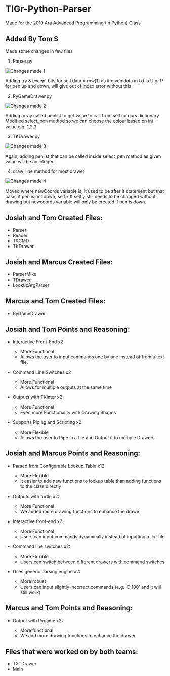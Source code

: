 # TIGr-Python-Parser
Made for the 2019 Ara Advanced Programming (In Python) Class

## Added By Tom S
Made some changes in few files
1. Parser.py

![Changes made 1](https://github.com/jok0436/TIGr-Python-Parser/blob/ATeamJoMaTo/image/change1.JPG)

Adding try & except bits for self.data = row[1] as if given data in txt is U or P
for pen up and down, will give out of index error without this

2. PyGameDrawer.py

![Changes made 2](https://github.com/jok0436/TIGr-Python-Parser/blob/ATeamJoMaTo/image/change2.JPG)

Adding array called penlist to get value to call from self.colours dictionary
Modified select_pen method so we can choose the colour based on int value e.g. 1,2,3

3. TKDrawer.py

![Changes made 3](https://github.com/jok0436/TIGr-Python-Parser/blob/ATeamJoMaTo/image/change3.JPG)

Again, adding penlist that can be called inside select_pen method as given value will be an integer.

4. draw_line method for most drawer

![Changes made 4](https://github.com/jok0436/TIGr-Python-Parser/blob/ATeamJoMaTo/image/change4.JPG)

Moved where newCoords variable is, it used to be after if statement but that case, if pen is not down, self.x & self.y still needs to be changed without drawing but newcoords variable will only be created if pen is down.


## Josiah and Tom Created Files:

* Parser
* Reader
* TKCMD
* TKDrawer


## Josiah and Marcus Created Files:

* ParserMike
* TDrawer
* LookupArgParser


## Marcus and Tom Created Files:

* PyGameDrawer


## Josiah and Tom Points and Reasoning:

* Interactive Front-End x2

	* More Functional
	* Allows the user to input commands one by one instead of from a text file.
	
* Command Line Switches x2

	* More Functional
	* Allows for multiple outputs at the same time
	
* Outputs with TKinter x2

	* More Functional
	* Even more Functionality with Drawing Shapes
	
* Supports Piping and Scripting x2

	* More Flexible
	* Allows the user to Pipe in a file and Output it to multiple Drawers


## Josiah and Marcus Points and Reasoning:

* Parsed from Configurable Lookup Table x12:
	
	* More Flexible
	* It easier to add new functions to lookup table than adding functions to the class directly
  
* Outputs with turtle x2:

  * More Functional
  * We added more drawing functions to enhance the drawe
  
* Interactive front-end x2:

  * More Functional
  * Users can input commands dynamically instead of inputting a .txt file
  
* Command line switches x2:

  * More Flexible
  * Users can switch between different drawers with command switches
  
* Uses generic parsing engine x2:
  
  * More robust
  * Users can input slightly incorrect commands (e.g. 'C           100' and it will still work)


## Marcus and Tom Points and Reasoning:

* Output with Pygame x2:

	* More functional
	* We add more drawing functions to enhance the drawer


## Files that were worked on by both teams:

* TXTDrawer
* Main
